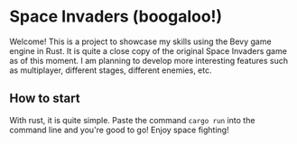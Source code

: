 # Space Invaders (boogaloo!)

Welcome! This is a project to showcase my skills using the Bevy game engine in Rust. 
It is quite a close copy of the original Space Invaders game as of this moment. 
I am planning to develop more interesting features such as multiplayer, different stages, different enemies, etc.

## How to start
With rust, it is quite simple. Paste the command `cargo run` into the command line and you're good to go! Enjoy space fighting!
